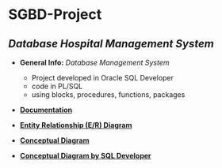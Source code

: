# SGBD-Project
## _Database Hospital Management System_

- **General Info:**  _Database Management System_
  - Project developed in Oracle SQL Developer
  - code in PL/SQL
  - using blocks, procedures, functions, packages
  
- **[Documentation](https://github.com/AndreeaGavrila/SGBD-Project/blob/main/Gavrila_Andreea_proiect.pdf)**

- **[Entity Relationship (E/R) Diagram](https://github.com/AndreeaGavrila/SGBD-Project/blob/main/Hospital%20SQL%20-%20En_Rel.png)**

- **[Conceptual Diagram](https://github.com/AndreeaGavrila/SGBD-Project/blob/main/Hospital%20SQL%20-%20Conceptual.png)**

- **[Conceptual Diagram by SQL Developer](https://github.com/AndreeaGavrila/SGBD-Project/blob/main/Hospital%20SQL%20-%20Sql.png)**
